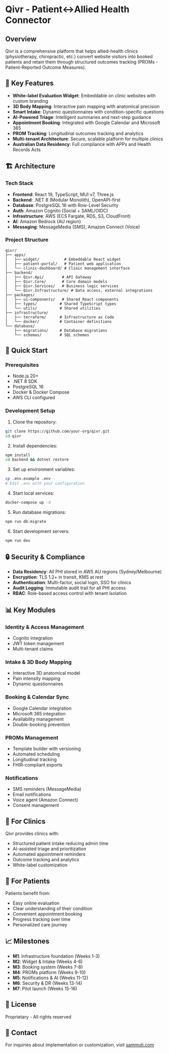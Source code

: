 # Qivr - Patient↔Allied Health Connector

## Overview

Qivr is a comprehensive platform that helps allied-health clinics (physiotherapy, chiropractic, etc.) convert website visitors into booked patients and retain them through structured outcomes tracking (PROMs - Patient-Reported Outcome Measures).

## 🎯 Key Features

- **White-label Evaluation Widget**: Embeddable on clinic websites with custom branding
- **3D Body Mapping**: Interactive pain mapping with anatomical precision
- **Smart Intake**: Dynamic questionnaires with condition-specific questions
- **AI-Powered Triage**: Intelligent summaries and next-step guidance
- **Appointment Booking**: Integrated with Google Calendar and Microsoft 365
- **PROM Tracking**: Longitudinal outcomes tracking and analytics
- **Multi-tenant Architecture**: Secure, scalable platform for multiple clinics
- **Australian Data Residency**: Full compliance with APPs and Health Records Acts

## 🏗️ Architecture

### Tech Stack

- **Frontend**: React 19, TypeScript, MUI v7, Three.js
- **Backend**: .NET 8 (Modular Monolith), OpenAPI-first
- **Database**: PostgreSQL 16 with Row-Level Security
- **Auth**: Amazon Cognito (Social + SAML/OIDC)
- **Infrastructure**: AWS (ECS Fargate, RDS, S3, CloudFront)
- **AI**: Amazon Bedrock (AU region)
- **Messaging**: MessageMedia (SMS), Amazon Connect (Voice)

### Project Structure

```
qivr/
├── apps/
│   ├── widget/           # Embeddable React widget
│   ├── patient-portal/   # Patient web application
│   └── clinic-dashboard/ # Clinic management interface
├── backend/
│   ├── Qivr.Api/        # API Gateway
│   ├── Qivr.Core/       # Core domain models
│   ├── Qivr.Services/   # Business logic services
│   └── Qivr.Infrastructure/ # Data access, external integrations
├── packages/
│   ├── ui-components/   # Shared React components
│   ├── types/          # Shared TypeScript types
│   └── utils/          # Shared utilities
├── infrastructure/
│   ├── terraform/      # Infrastructure as Code
│   └── docker/         # Container definitions
└── database/
    ├── migrations/     # Database migrations
    └── schemas/        # SQL schemas
```

## 🚀 Quick Start

### Prerequisites

- Node.js 20+
- .NET 8 SDK
- PostgreSQL 16
- Docker & Docker Compose
- AWS CLI configured

### Development Setup

1. Clone the repository:
```bash
git clone https://github.com/your-org/qivr.git
cd qivr
```

2. Install dependencies:
```bash
npm install
cd backend && dotnet restore
```

3. Set up environment variables:
```bash
cp .env.example .env
# Edit .env with your configuration
```

4. Start local services:
```bash
docker-compose up -d
```

5. Run database migrations:
```bash
npm run db:migrate
```

6. Start development servers:
```bash
npm run dev
```

## 🔒 Security & Compliance

- **Data Residency**: All PHI stored in AWS AU regions (Sydney/Melbourne)
- **Encryption**: TLS 1.2+ in transit, KMS at rest
- **Authentication**: Multi-factor, social login, SSO for clinics
- **Audit Logging**: Immutable audit trail for all PHI access
- **RBAC**: Role-based access control with tenant isolation

## 📊 Key Modules

### Identity & Access Management
- Cognito integration
- JWT token management
- Multi-tenant claims

### Intake & 3D Body Mapping
- Interactive 3D anatomical model
- Pain intensity mapping
- Dynamic questionnaires

### Booking & Calendar Sync
- Google Calendar integration
- Microsoft 365 integration
- Availability management
- Double-booking prevention

### PROMs Management
- Template builder with versioning
- Automated scheduling
- Longitudinal tracking
- FHIR-compliant exports

### Notifications
- SMS reminders (MessageMedia)
- Email notifications
- Voice agent (Amazon Connect)
- Consent management

## 🏥 For Clinics

Qivr provides clinics with:
- Structured patient intake reducing admin time
- AI-assisted triage and prioritization
- Automated appointment reminders
- Outcome tracking and analytics
- White-label customization

## 👥 For Patients

Patients benefit from:
- Easy online evaluation
- Clear understanding of their condition
- Convenient appointment booking
- Progress tracking over time
- Personalized care journey

## 📈 Milestones

- **M1**: Infrastructure foundation (Weeks 1-3)
- **M2**: Widget & Intake (Weeks 4-6)
- **M3**: Booking system (Weeks 7-8)
- **M4**: PROMs platform (Weeks 9-10)
- **M5**: Notifications & AI (Weeks 11-12)
- **M6**: Security & DR (Weeks 13-14)
- **M7**: Pilot launch (Weeks 15-16)

## 📝 License

Proprietary - All rights reserved

## 🤝 Contact

For inquiries about implementation or customization, visit [sammuti.com](https://sammuti.com)
